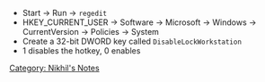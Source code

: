 -   Start → Run → `regedit`
-   HKEY\_CURRENT\_USER → Software → Microsoft → Windows →
    CurrentVersion → Policies → System
-   Create a 32-bit DWORD key called `DisableLockWorkstation`
-   1 disables the hotkey, 0 enables

[Category: Nikhil's Notes](Category:_Nikhil's_Notes "wikilink")
